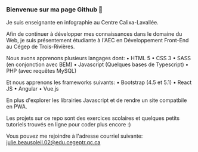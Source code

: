 ### Bienvenue sur ma page Github 👋


Je suis enseignante en infographie au Centre Calixa-Lavallée. 

Afin de continuer à développer mes connaissances dans le domaine du Web, je suis présentement étudiante à l'AEC en Développement Front-End au Cégep de Trois-Rivières.

Nous avons apprenons plusieurs langages dont:
  • HTML 5
  • CSS 3
    • SASS (en conjonction avec BEM)
  • Javascript (Quelques bases de Typescript)
  • PHP (avec requêtes MySQL)
  
  Et nous apprenons les frameworks suivants:
    • Bootstrap (4.5 et 5.1)
    • React JS
    • Angular
    • Vue.js
    
  En plus d'explorer les librairies Javascript et de rendre un site compatbile en PWA.

Les projets sur ce repo sont des exercices scolaires et quelques petits tutoriels trouvés en ligne pour coder plus encore :)

Vous pouvez me rejoindre à l'adresse courriel suivante: 
julie.beausoleil.02@edu.cegeptr.qc.ca

